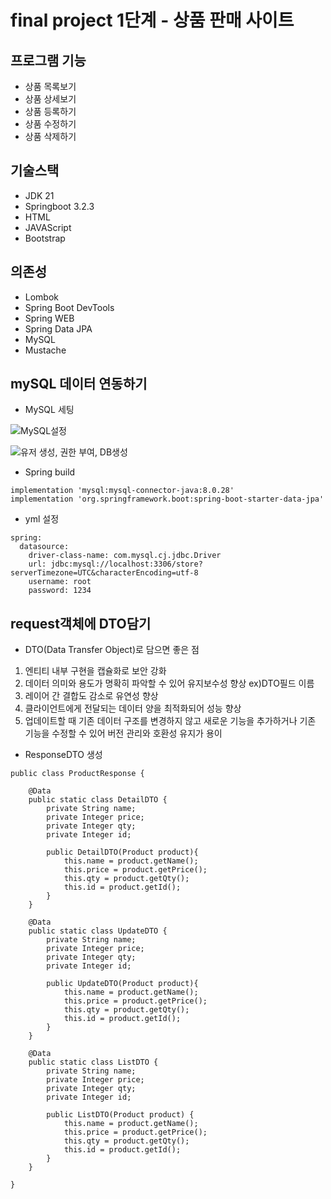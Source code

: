 # final project 1단계 - 상품 판매 사이트


## 프로그램 기능

+ 상품 목록보기
+ 상품 상세보기
+ 상품 등록하기
+ 상품 수정하기
+ 상품 삭제하기


## 기술스택

+ JDK 21
+ Springboot 3.2.3
+ HTML
+ JAVAScript
+ Bootstrap


## 의존성

+ Lombok
+ Spring Boot DevTools
+ Spring WEB
+ Spring Data JPA
+ MySQL
+ Mustache

## mySQL 데이터 연동하기

+ MySQL 세팅

![MySQL설정](https://github.com/khh8500/store-project/assets/153582359/1d90f316-b1fc-4ab6-b430-fc1a26904cbc)

![유저 생성, 권한 부여, DB생성](https://github.com/khh8500/store-project/assets/153582359/4fe4d1b3-39a6-4c78-85c0-6ce4b88426b7)


+ Spring build

```
implementation 'mysql:mysql-connector-java:8.0.28'
implementation 'org.springframework.boot:spring-boot-starter-data-jpa'
```

+ yml 설정

```
spring:
  datasource:
    driver-class-name: com.mysql.cj.jdbc.Driver
    url: jdbc:mysql://localhost:3306/store?serverTimezone=UTC&characterEncoding=utf-8
    username: root
    password: 1234
```  

## request객체에 DTO담기

+ DTO(Data Transfer Object)로 담으면 좋은 점

1. 엔티티 내부 구현을 캡슐화로 보안 강화
2. 데이터 의미와 용도가 명확히 파악할 수 있어 유지보수성 향상 ex)DTO필드 이름
3. 레이어 간 결합도 감소로 유연성 향상
4. 클라이언트에게 전달되는 데이터 양을 최적화되어 성능 향상
5. 업데이트할 때 기존 데이터 구조를 변경하지 않고 새로운 기능을 추가하거나 기존 기능을 수정할 수 있어 버전 관리와 호환성 유지가 용이

+ ResponseDTO 생성

```
public class ProductResponse {

    @Data
    public static class DetailDTO {
        private String name;
        private Integer price;
        private Integer qty;
        private Integer id;

        public DetailDTO(Product product){
            this.name = product.getName();
            this.price = product.getPrice();
            this.qty = product.getQty();
            this.id = product.getId();
        }
    }

    @Data
    public static class UpdateDTO {
        private String name;
        private Integer price;
        private Integer qty;
        private Integer id;

        public UpdateDTO(Product product){
            this.name = product.getName();
            this.price = product.getPrice();
            this.qty = product.getQty();
            this.id = product.getId();
        }
    }

    @Data
    public static class ListDTO {
        private String name;
        private Integer price;
        private Integer qty;
        private Integer id;

        public ListDTO(Product product) {
            this.name = product.getName();
            this.price = product.getPrice();
            this.qty = product.getQty();
            this.id = product.getId();
        }
    }

}
```

